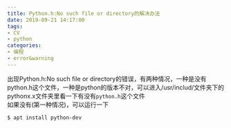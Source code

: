```yaml
---
title: Python.h:No such file or directory的解决办法
date: 2019-09-21 14:17:00
tags:
- CV
- python
categories:
- 编程
- error&warning
---
```

出现Python.h:No such file or directory的错误，有两种情况，一种是没有python.h这个文件，一种是python的版本不对，可以进入/usr/includ/文件夹下的pythonx.x文件夹里看一下有没有`python.h`这个文件  
如果没有(第一种情况)，可以运行一下  
```
$ apt install python-dev
```
